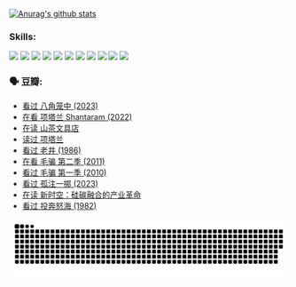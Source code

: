 
[![Anurag's github stats](https://github-readme-stats.vercel.app/api?username=w940853815)](https://github.com/anuraghazra/github-readme-stats)

### Skills:

<code><img height="32" src="https://cdn.jsdelivr.net/npm/simple-icons@v5/icons/python.svg"></code>
<code><img height="32" src="https://cdn.jsdelivr.net/npm/simple-icons@v5/icons/javascript.svg"></code>
<code><img height="32" src="https://cdn.jsdelivr.net/npm/simple-icons@v5/icons/django.svg"></code>
<code><img height="32" src="https://cdn.jsdelivr.net/npm/simple-icons@v5/icons/flask.svg"></code>
<code><img height="32" src="https://cdn.jsdelivr.net/npm/simple-icons@v5/icons/vuetify.svg"></code>
<code><img height="32" src="https://cdn.jsdelivr.net/npm/simple-icons@v5/icons/git.svg"></code>
<code><img height="32" src="https://cdn.jsdelivr.net/npm/simple-icons@v5/icons/docker.svg"></code>
<code><img height="32" src="https://cdn.jsdelivr.net/npm/simple-icons@v5/icons/postgresql.svg"></code>
<code><img height="32" src="https://cdn.jsdelivr.net/npm/simple-icons@v5/icons/elasticsearch.svg"></code>
<code><img height="32" src="https://cdn.jsdelivr.net/npm/simple-icons@v5/icons/macos.svg"></code>
<code><img height="32" src="https://cdn.jsdelivr.net/npm/simple-icons@v5/icons/linux.svg"></code>

### 🗣 豆瓣:

<!-- DOUBAN-ACTIVITIES:START -->
- [看过 八角笼中‎ (2023)](https://www.douban.com/people/136069238/status/4367541707/?_i=94607876)
- [在看 项塔兰 Shantaram‎ (2022)](https://www.douban.com/people/136069238/status/4365497032/?_i=94607876)
- [在读 山茶文具店](https://www.douban.com/people/136069238/status/4364620725/?_i=94607876)
- [读过 项塔兰](https://www.douban.com/people/136069238/status/4364620288/?_i=94607876)
- [看过 老井‎ (1986)](https://www.douban.com/people/136069238/status/4362366672/?_i=94607876)
- [在看 毛骗 第二季‎ (2011)](https://www.douban.com/people/136069238/status/4355752869/?_i=94607876)
- [看过 毛骗 第一季‎ (2010)](https://www.douban.com/people/136069238/status/4355752667/?_i=94607876)
- [看过 孤注一掷‎ (2023)](https://www.douban.com/people/136069238/status/4354774568/?_i=94607876)
- [在读 新时空：硅碳融合的产业革命](https://www.douban.com/people/136069238/status/4348545149/?_i=94607876)
- [看过 投奔怒海‎ (1982)](https://www.douban.com/people/136069238/status/4336696255/?_i=94607877)
<!-- DOUBAN-ACTIVITIES:END -->


![Snake animation](https://raw.githubusercontent.com/w940853815/w940853815/output/github-contribution-grid-snake.svg)

<!--
**w940853815/w940853815** is a ✨ _special_ ✨ repository because its `README.md` (this file) appears on your GitHub profile.

Here are some ideas to get you started:

- 🔭 I’m currently working on ...
- 🌱 I’m currently learning ...
- 👯 I’m looking to collaborate on ...
- 🤔 I’m looking for help with ...
- 💬 Ask me about ...
- 📫 How to reach me: ...
- 😄 Pronouns: ...
- ⚡ Fun fact: ...
-->
